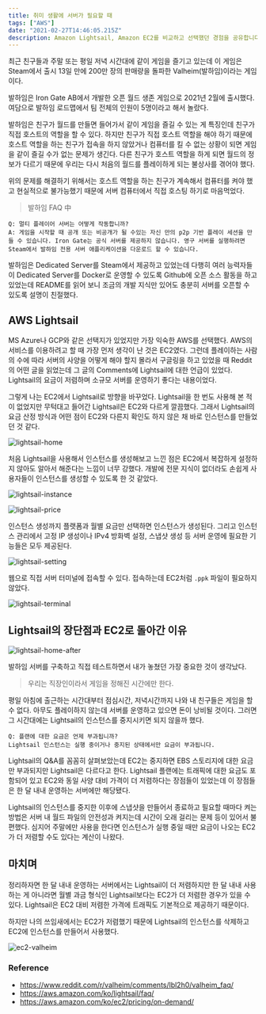 ```yaml
---
title: 취미 생활에 서버가 필요할 때
tags: ["AWS"]
date: "2021-02-27T14:46:05.215Z"
description: Amazon Lightsail, Amazon EC2를 비교하고 선택했던 경험을 공유합니다.
---
```


최근 친구들과 주말 또는 평일 저녁 시간대에 같이 게임을 즐기고 있는데 이 게임은 Steam에서 출시 13일 만에 200만 장의 판매량을 돌파한 Valheim(발하임)이라는 게임이다.

발하임은 Iron Gate AB에서 개발한 오픈 월드 생존 게임으로 2021년 2월에 출시했다. 여담으로 발하임 로드맵에서 팀 전체의 인원이 5명이라고 해서 놀랐다.

발하임은 친구가 월드를 만들면 들어가서 같이 게임을 즐길 수 있는 게 특징인데 친구가 직접 호스트의 역할을 할 수 있다. 하지만 친구가 직접 호스트 역할을 해야 하기 때문에 호스트 역할을 하는 친구가 접속을 하지 않았거나 컴퓨터를 킬 수 없는 상황이 되면 게임을 같이 즐길 수가 없는 문제가 생긴다. 다른 친구가 호스트 역할을 하게 되면 월드의 정보가 다르기 때문에 우리는 다시 처음의 월드를 플레이하게 되는 불상사를 겪어야 했다.

위의 문제를 해결하기 위해서는 호스트 역할을 하는 친구가 계속해서 컴퓨터를 켜야 했고 현실적으로 불가능했기 때문에 서버 컴퓨터에서 직접 호스팅 하기로 마음먹었다.

> 발하임 FAQ 中
```
Q: 멀티 플레이어 서버는 어떻게 작동합니까?
A: 게임을 시작할 때 공개 또는 비공개가 될 수있는 자신 만의 p2p 기반 플레이 세션을 만들 수 있습니다. Iron Gate는 공식 서버를 제공하지 않습니다. 영구 서버를 실행하려면 Steam에서 발하임 전용 서버 애플리케이션을 다운로드 할 수 있습니다.
```

발하임은 Dedicated Server를 Steam에서 제공하고 있었는데 다행히 여러 능력자들이 Dedicated Server를 Docker로 운영할 수 있도록 Github에 오픈 소스 활동을 하고 있었는데 README를 읽어 보니 조금의 개발 지식만 있어도 충분히 서버를 오픈할 수 있도록 설명이 친절했다.

## AWS Lightsail

MS Azure나 GCP와 같은 선택지가 있었지만 가장 익숙한 AWS를 선택했다. AWS의 서비스를 이용하려고 할 때 가장 먼저 생각이 난 것은 EC2였다. 그런데 플레이하는 사람의 수에 따라 서버의 사양을 어떻게 해야 할지 몰라서 구글링을 하고 있었을 때 Reddit의 어떤 글을 읽었는데 그 글의 Comments에 Lightsail에 대한 언급이 있었다. Lightsail의 요금이 저렴하며 소규모 서버를 운영하기 좋다는 내용이었다.

그렇게 나는 EC2에서 Lightsail로 방향을 바꾸었다. Lightsail을 한 번도 사용해 본 적이 없었지만 무턱대고 들어간 Lightsail은 EC2와 다르게 깔끔했다. 그래서 Lightsail의 요금 산정 방식과 어떤 점이 EC2와 다른지 확인도 하지 않은 채 바로 인스턴스를 만들었던 것 같다.

![lightsail-home](./lightsail-home.png)

처음 Lightsail을 사용해서 인스턴스를 생성해보고 느낀 점은 EC2에서 복잡하게 설정하지 않아도 알아서 해준다는 느낌이 너무 강했다. 개발에 전문 지식이 없더라도 손쉽게 사용자들이 인스턴스를 생성할 수 있도록 한 것 같았다.

![lightsail-instance](./lightsail-instance.png)

![lightsail-price](./lightsail-price.png)

인스턴스 생성까지 플랫폼과 월별 요금만 선택하면 인스턴스가 생성된다. 그리고 인스턴스 관리에서 고정 IP 생성이나 IPv4 방화벽 설정, 스냅샷 생성 등 서버 운영에 필요한 기능들은 모두 제공된다.

![lightsail-setting](./lightsail-setting.png)

웹으로 직접 서버 터미널에 접속할 수 있다. 접속하는데 EC2처럼 `.ppk` 파일이 필요하지 않았다.

![lightsail-terminal](./lightsail-terminal.png)

## Lightsail의 장단점과 EC2로 돌아간 이유

![lightsail-home-after](./lightsail-home-after.png)

발하임 서버를 구축하고 직접 테스트하면서 내가 놓쳤던 가장 중요한 것이 생각났다.

> 우리는 직장인이라서 게임을 정해진 시간에만 한다.

평일 아침에 출근하는 시간대부터 점심시간, 저녁시간까지 나와 내 친구들은 게임을 할 수 없다. 아무도 플레이하지 않는데 서버를 운영하고 있으면 돈이 낭비될 것이다. 그러면 그 시간대에는 Lightsail의 인스턴스를 중지시키면 되지 않을까 했다.

```
Q: 플랜에 대한 요금은 언제 부과됩니까?
Lightsail 인스턴스는 실행 중이거나 중지된 상태에서만 요금이 부과됩니다.
```

Lightsail의 Q&A를 꼼꼼히 살펴보았는데 EC2는 중지하면 EBS 스토리지에 대한 요금만 부과되지만 Lightsail은 다르다고 한다. Lightsail 플랜에는 트래픽에 대한 요금도 포함되어 있고 EC2와 동일 사양 대비 가격이 더 저렴하다는 장점들이 있었는데 이 장점들은 한 달 내내 운영하는 서버에만 해당됐다.

Lightsail의 인스턴스를 중지한 이후에 스냅샷을 만들어서 종료하고 필요할 때마다 켜는 방법은 서버 내 월드 파일의 안전성과 켜지는데 시간이 오래 걸리는 문제 등이 있어서 불편했다. 심지어 주말에만 사용을 한다면 인스턴스가 실행 중일 때만 요금이 나오는 EC2가 더 저렴할 수도 있다는 계산이 나왔다.

## 마치며

정리하자면 한 달 내내 운영하는 서버에서는 Lightsail이 더 저렴하지만 한 달 내내 사용하는 게 아니라면 월별 과금 형식인 Lightsail보다는 EC2가 더 저렴한 경우가 있을 수 있다. Lightsail은 EC2 대비 저렴한 가격에 트래픽도 기본적으로 제공하기 때문이다.

하지만 나의 쓰임새에서는 EC2가 저렴했기 때문에 Lightsail의 인스턴스를 삭제하고 EC2에 인스턴스를 만들어서 사용했다.

![ec2-valheim](./ec2-valheim.png)

### Reference
- https://www.reddit.com/r/valheim/comments/lbl2h0/valheim_faq/
- https://aws.amazon.com/ko/lightsail/faq/
- https://aws.amazon.com/ko/ec2/pricing/on-demand/